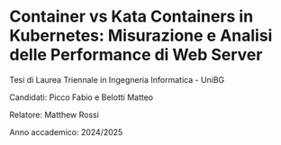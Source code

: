 # Container vs Kata Containers in Kubernetes:   Misurazione e Analisi delle Performance di Web Server
Tesi di Laurea Triennale in Ingegneria Informatica - UniBG

Candidati: Picco Fabio e Belotti Matteo

Relatore: Matthew Rossi

Anno accademico: 2024/2025
